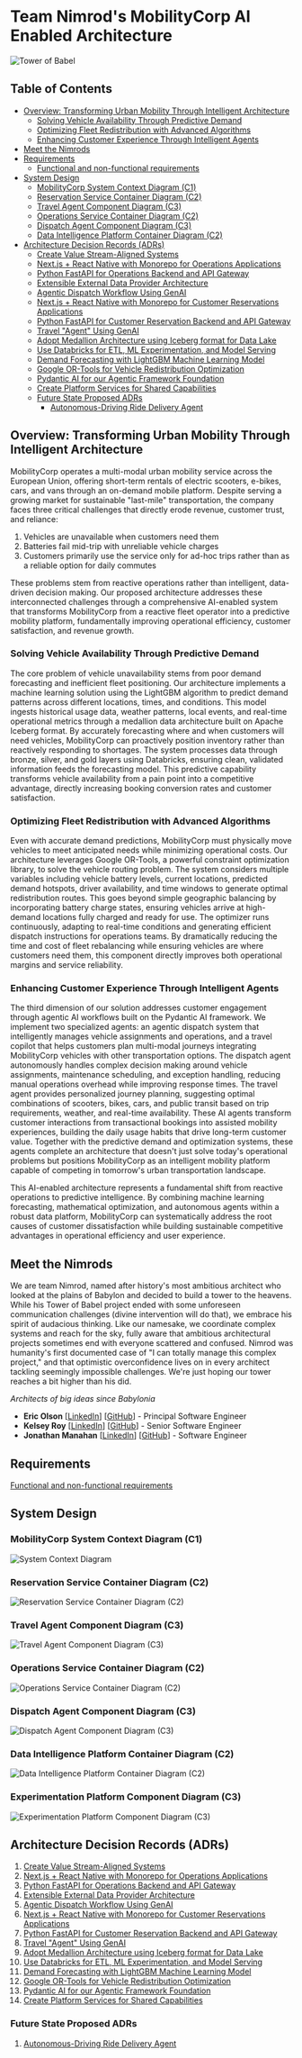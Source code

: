 # Team Nimrod's MobilityCorp AI Enabled Architecture

![Tower of Babel](/assets/tower-of-babel.png "tower of babel")


## Table of Contents
- [Overview: Transforming Urban Mobility Through Intelligent Architecture](#overview-transforming-urban-mobility-through-intelligent-architecture)
  - [Solving Vehicle Availability Through Predictive Demand](#solving-vehicle-availability-through-predictive-demand)
  - [Optimizing Fleet Redistribution with Advanced Algorithms](#optimizing-fleet-redistribution-with-advanced-algorithms)
  - [Enhancing Customer Experience Through Intelligent Agents](#enhancing-customer-experience-through-intelligent-agents)
- [Meet the Nimrods](#meet-the-nimrods)
- [Requirements](#requirements)
  - [Functional and non-functional requirements](/docs/requirements.md)
- [System Design](#system-design)
  - [MobilityCorp System Context Diagram (C1)](/docs/diagrams/c1-context.png)
  - [Reservation Service Container Diagram (C2)](/docs/diagrams/c2-res.png)
  - [Travel Agent Component Diagram (C3)](/docs/diagrams/c3-travel-agent.png)
  - [Operations Service Container Diagram (C2)](/docs/diagrams/c2-ops.png)
  - [Dispatch Agent Component Diagram (C3)](/docs/diagrams/c3-dispatch-agent.png)
  - [Data Intelligence Platform Container Diagram (C2)](/docs/diagrams/c2-data.png)
- [Architecture Decision Records (ADRs)](#architecture-decision-records-adrs)
  - [Create Value Stream-Aligned Systems](/docs/decisions/001-value-stream-aligned-systems.md)
  - [Next.js + React Native with Monorepo for Operations Applications](/docs/decisions/002-operations-system-frontend.md)
  - [Python FastAPI for Operations Backend and API Gateway](/docs/decisions/003-operations-system-backend.md)
  - [Extensible External Data Provider Architecture](/docs/decisions/004-external-data-providers.md)
  - [Agentic Dispatch Workflow Using GenAI](/docs/decisions/005-agentic-dispatch-workflow.md)
  - [Next.js + React Native with Monorepo for Customer Reservations Applications](/docs/decisions/006-customer-reservations-frontend.md)
  - [Python FastAPI for Customer Reservation Backend and API Gateway](/docs/decisions/007-customer-reservations-backend.md)
  - [Travel "Agent" Using GenAI](/docs/decisions/008-agentic-travel-copilot.md)
  - [Adopt Medallion Architecture using Iceberg format for Data Lake](/docs/decisions/009-medallion-data-lake.md)
  - [Use Databricks for ETL, ML Experimentation, and Model Serving](/docs/decisions/010-databricks-for-etl-mlflow-inference.md)
  - [Demand Forecasting with LightGBM Machine Learning Model](/docs/decisions/011-forecast-model.md)
  - [Google OR-Tools for Vehicle Redistribution Optimization](/docs/decisions/012-redistribution-optimizer-algo.md)
  - [Pydantic AI for our Agentic Framework Foundation](/docs/decisions//013-agentic-framework.md)
  - [Create Platform Services for Shared Capabilities](/docs/decisions/014-platform-services.md)
  - [Future State Proposed ADRs](#future-state-proposed-adrs)
    - [Autonomous-Driving Ride Delivery Agent](/docs/proposals/docs/proposals/001-ride-delivery-agent.md)


## Overview: Transforming Urban Mobility Through Intelligent Architecture
MobilityCorp operates a multi-modal urban mobility service across the European Union, offering short-term rentals of electric scooters, e-bikes, cars, and vans through an on-demand mobile platform. Despite serving a growing market for sustainable "last-mile" transportation, the company faces three critical challenges that directly erode revenue, customer trust, and reliance: 

1. Vehicles are unavailable when customers need them
1. Batteries fail mid-trip with unreliable vehicle charges
1. Customers primarily use the service only for ad-hoc trips rather than as a reliable option for daily commutes

These problems stem from reactive operations rather than intelligent, data-driven decision making. Our proposed architecture addresses these interconnected challenges through a comprehensive AI-enabled system that transforms MobilityCorp from a reactive fleet operator into a predictive mobility platform, fundamentally improving operational efficiency, customer satisfaction, and revenue growth.

### Solving Vehicle Availability Through Predictive Demand

The core problem of vehicle unavailability stems from poor demand forecasting and inefficient fleet positioning. Our architecture implements a machine learning solution using the LightGBM algorithm to predict demand patterns across different locations, times, and conditions. This model ingests historical usage data, weather patterns, local events, and real-time operational metrics through a medallion data architecture built on Apache Iceberg format. By accurately forecasting where and when customers will need vehicles, MobilityCorp can proactively position inventory rather than reactively responding to shortages. The system processes data through bronze, silver, and gold layers using Databricks, ensuring clean, validated information feeds the forecasting model. This predictive capability transforms vehicle availability from a pain point into a competitive advantage, directly increasing booking conversion rates and customer satisfaction.

### Optimizing Fleet Redistribution with Advanced Algorithms

Even with accurate demand predictions, MobilityCorp must physically move vehicles to meet anticipated needs while minimizing operational costs. Our architecture leverages Google OR-Tools, a powerful constraint optimization library, to solve the vehicle routing problem. The system considers multiple variables including vehicle battery levels, current locations, predicted demand hotspots, driver availability, and time windows to generate optimal redistribution routes. This goes beyond simple geographic balancing by incorporating battery charge states, ensuring vehicles arrive at high-demand locations fully charged and ready for use. The optimizer runs continuously, adapting to real-time conditions and generating efficient dispatch instructions for operations teams. By dramatically reducing the time and cost of fleet rebalancing while ensuring vehicles are where customers need them, this component directly improves both operational margins and service reliability.

### Enhancing Customer Experience Through Intelligent Agents

The third dimension of our solution addresses customer engagement through agentic AI workflows built on the Pydantic AI framework. We implement two specialized agents: an agentic dispatch system that intelligently manages vehicle assignments and operations, and a travel copilot that helps customers plan multi-modal journeys integrating MobilityCorp vehicles with other transportation options. The dispatch agent autonomously handles complex decision making around vehicle assignments, maintenance scheduling, and exception handling, reducing manual operations overhead while improving response times. The travel agent provides personalized journey planning, suggesting optimal combinations of scooters, bikes, cars, and public transit based on trip requirements, weather, and real-time availability. These AI agents transform customer interactions from transactional bookings into assisted mobility experiences, building the daily usage habits that drive long-term customer value. Together with the predictive demand and optimization systems, these agents complete an architecture that doesn't just solve today's operational problems but positions MobilityCorp as an intelligent mobility platform capable of competing in tomorrow's urban transportation landscape.

This AI-enabled architecture represents a fundamental shift from reactive operations to predictive intelligence. By combining machine learning forecasting, mathematical optimization, and autonomous agents within a robust data platform, MobilityCorp can systematically address the root causes of customer dissatisfaction while building sustainable competitive advantages in operational efficiency and user experience.


## Meet the Nimrods
We are team Nimrod, named after history's most ambitious architect who looked at the plains of Babylon and decided to build a tower to the heavens. While his Tower of Babel project ended with some unforeseen communication challenges (divine intervention will do that), we embrace his spirit of audacious thinking. Like our namesake, we coordinate complex systems and reach for the sky, fully aware that ambitious architectural projects sometimes end with everyone scattered and confused. Nimrod was humanity's first documented case of "I can totally manage this complex project," and that optimistic overconfidence lives on in every architect tackling seemingly impossible challenges. We're just hoping our tower reaches a bit higher than his did.

_Architects of big ideas since Babylonia_

- **Eric Olson** [[LinkedIn](https://www.linkedin.com/in/olsoneric/)] [[GitHub](https://github.com/ericjohnolson)] - Principal Software Engineer
- **Kelsey Roy** [[LinkedIn](https://www.linkedin.com/in/kelseytroy/)] [[GitHub](https://github.com/kelseyroy)] - Senior Software Engineer
- **Jonathan Manahan** [[LinkedIn](https://www.linkedin.com/in/jonathan-manahan/)] [[GitHub](https://github.com/jonmanahan)] - Software Engineer

## Requirements

[Functional and non-functional requirements](/docs/requirements.md)

## System Design

### MobilityCorp System Context Diagram (C1)

![System Context Diagram](/docs/diagrams/c1-context.png "System Context Diagram")

### Reservation Service Container Diagram (C2)

![Reservation Service Container Diagram (C2)](/docs/diagrams/c2-res.png "Reservation Service Container Diagram (C2)")

### Travel Agent Component Diagram (C3)

![Travel Agent Component Diagram (C3)](/docs/diagrams/c3-travel-agent.png "Travel Agent Component Diagram (C3))")

### Operations Service Container Diagram (C2)

![Operations Service Container Diagram (C2)](/docs/diagrams/c2-ops.png "Operations Service Container Diagram (C2)")

### Dispatch Agent Component Diagram (C3)

![Dispatch Agent Component Diagram (C3)](/docs/diagrams/c3-dispatch-agent.png "Dispatch Agent Component Diagram (C3))")

### Data Intelligence Platform Container Diagram (C2)

![Data Intelligence Platform Container Diagram (C2)](/docs/diagrams/c2-data.png "Data Intelligence Platform Container Diagram (C2)")

### Experimentation Platform Component Diagram (C3)

![Experimentation Platform Component Diagram (C3)](/docs/diagrams/c3-exp.png "Experimentation Platform Component Diagram (C3)")

## Architecture Decision Records (ADRs)

1. [Create Value Stream-Aligned Systems](/docs/decisions/001-value-stream-aligned-systems.md)
2. [Next.js + React Native with Monorepo for Operations Applications](/docs/decisions/002-operations-system-frontend.md)
3. [Python FastAPI for Operations Backend and API Gateway](/docs/decisions/003-operations-system-backend.md)
4. [Extensible External Data Provider Architecture](/docs/decisions/004-external-data-providers.md)
5. [Agentic Dispatch Workflow Using GenAI](/docs/decisions/005-agentic-dispatch-workflow.md)
6. [Next.js + React Native with Monorepo for Customer Reservations Applications](/docs/decisions/006-customer-reservations-frontend.md)
7. [Python FastAPI for Customer Reservation Backend and API Gateway](/docs/decisions/007-customer-reservations-backend.md)
8. [Travel "Agent" Using GenAI](/docs/decisions/008-agentic-travel-copilot.md)
9. [Adopt Medallion Architecture using Iceberg format for Data Lake](/docs/decisions/009-medallion-data-lake.md)
10. [Use Databricks for ETL, ML Experimentation, and Model Serving](/docs/decisions/010-databricks-for-etl-mlflow-inference.md)
11. [Demand Forecasting with LightGBM Machine Learning Model](/docs/decisions/011-forecast-model.md)
12. [Google OR-Tools for Vehicle Redistribution Optimization](/docs/decisions/012-redistribution-optimizer-algo.md)
13. [Pydantic AI for our Agentic Framework Foundation](/docs/decisions//013-agentic-framework.md)
14. [Create Platform Services for Shared Capabilities](/docs/decisions/014-platform-services.md)

### Future State Proposed ADRs
1. [Autonomous-Driving Ride Delivery Agent](/docs/proposals/docs/proposals/001-ride-delivery-agent.md)